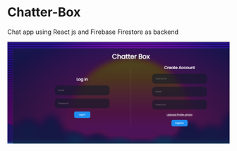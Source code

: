 # Chatter-Box
Chat app using React js and Firebase Firestore as backend

![Alt text](https://github.com/pradeish29/Chatter-Box/blob/main/Screenshot%202024-05-26%20115457.png)

